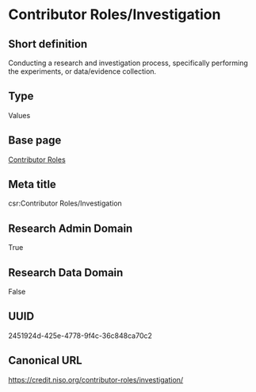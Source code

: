 # Contributor Roles/Investigation
## Short definition
Conducting a research and investigation process, specifically performing the experiments, or data/evidence collection.
## Type
Values
## Base page
[Contributor Roles](../../Picklists/Contributor%20Roles.md)
## Meta title
csr:Contributor Roles/Investigation
## Research Admin Domain
True
## Research Data Domain
False
## UUID
2451924d-425e-4778-9f4c-36c848ca70c2
## Canonical URL
https://credit.niso.org/contributor-roles/investigation/
